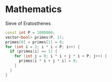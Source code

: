 # Mathematics

Sieve of Eratosthenes

```c++
const int P = 1000000;
vector<bool> primes(P, 1);
primes[0] = primes[1] = 0;
for (int i = 2; i * i < P; i++) {
  if (primes[i] == 1) {
    for (int j = 0; i * i + j * i < P; j++) {
      primes[i * i + j * i] = 0;
    }
  }
}
```

